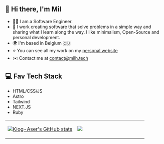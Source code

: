 ## 👋 Hi there, I'm Mil

- 👨‍💻 I am a Software Engineer.
- 🚀 I work creating software that solve problems in a simple way and sharing what I learn along the way. I like minimalism, Open-Source and personal development. 
- 🌍 I'm based in Belgium 🇨🇺
- ⭐️ You can see all my work on my [personal website](https://www.milh.tech) 
- ✉️ Contact me at contact@milh.tech 
  


## 💻️ Fav Tech Stack

- HTML/CSS/JS
- Astro
- Tailwind
- NEXT.JS
- Ruby

<table><tr><td valign="top" width="50%">

<a href="http://www.github.com/Kiog-Aser"><img src="https://github-readme-stats.vercel.app/api?username=Kiog-Aser&show_icons=true&hide=&count_private=true&title_color=0891b2&text_color=64748b&icon_color=0891b2&bg_color=ffffff&hide_border=true&show_icons=true" alt="Kiog-Aser's GitHub stats" /></a>
 
</td><td valign="top" width="50%">


<a href="http://www.github.com/Kiog-Aser"><img src="https://github-readme-streak-stats.herokuapp.com/?user=Kiog-Aser&stroke=64748b&background=ffffff&ring=0891b2&fire=0891b2&currStreakNum=64748b&currStreakLabel=0891b2&sideNums=64748b&sideLabels=64748b&dates=64748b&hide_border=true" /></a>
 
</tr></tr></table> 
